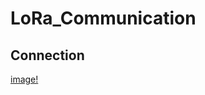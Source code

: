 # LoRa_Communication

## Connection 
 [image!](https://github.com/Saifali4604/LoRa_Communication/blob/main/Media/Connection.png)
